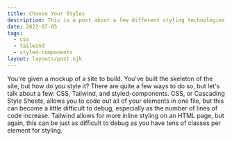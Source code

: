 ```yaml
---
title: Choose Your Styles
description: This is a post about a few different styling technologies.
date: 2022-07-05
tags:
  - css
  - tailwind
  - styled-components
layout: layouts/post.njk
---
```


You're given a mockup of a site to build. You've built the skeleton of the site, but how do you style it? There are quite a few ways to do so, but let's talk about a few: CSS, Tailwind, and styled-components. CSS, or Cascading Style Sheets, allows you to code out all of your elements in one file, but this can become a little difficult to debug, especially as the number of lines of code increase. Tailwind allows for more inline styling on an HTML page, but again, this can be just as difficult to debug as you have tens of classes per element for styling.

